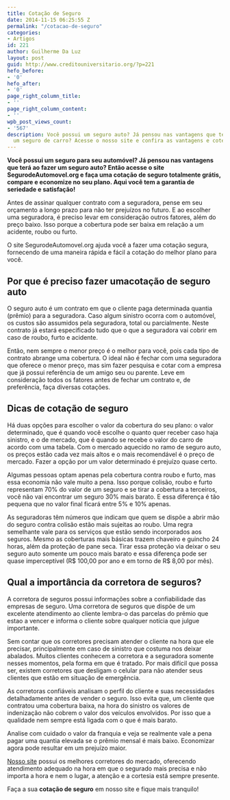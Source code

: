 ```yaml
---
title: Cotação de Seguro
date: 2014-11-15 06:25:55 Z
permalink: "/cotacao-de-seguro"
categories:
- Artigos
id: 221
author: Guilherme Da Luz
layout: post
guid: http://www.creditouniversitario.org/?p=221
hefo_before:
- '0'
hefo_after:
- '0'
page_right_column_title:
- ''
page_right_column_content:
- ''
wpb_post_views_count:
- '567'
description: Você possui um seguro auto? Já pensou nas vantagens que terá ao fazer
  um seguro de carro? Acesse o nosso site e confira as vantagens e cote grátis!
---
```


**Você possui um seguro para seu automóvel? Já pensou nas vantagens que terá ao fazer um seguro auto? Então acesse o site SegurodeAutomovel.org e faça uma cotação de seguro totalmente grátis, compare e economize no seu plano. Aqui você tem a garantia de seriedade e satisfação!**

Antes de assinar qualquer contrato com a seguradora, pense em seu orçamento a longo prazo para não ter prejuízos no futuro. E ao escolher uma seguradora, é preciso levar em consideração outros fatores, além do preço baixo. Isso porque a cobertura pode ser baixa em relação a um acidente, roubo ou furto.

O site SegurodeAutomovel.org ajuda você a fazer uma cotação segura, fornecendo de uma maneira rápida e fácil a cotação do melhor plano para você.

## Por que é preciso fazer uma**cotação de seguro auto**

O seguro auto é um contrato em que o cliente paga determinada quantia (prêmio) para a seguradora. Caso algum sinistro ocorra com o automóvel, os custos são assumidos pela seguradora, total ou parcialmente. Neste contrato já estará especificado tudo que o que a seguradora vai cobrir em caso de roubo, furto e acidente.

Então, nem sempre o menor preço é o melhor para você, pois cada tipo de contrato abrange uma cobertura. O ideal não é fechar com uma seguradora que oferece o menor preço, mas sim fazer pesquisa e cotar com a empresa que já possui referência de um amigo seu ou parente. Leve em consideração todos os fatores antes de fechar um contrato e, de preferência, faça diversas cotações.

## Dicas de cotação de seguro

Há duas opções para escolher o valor da cobertura do seu plano: o valor determinado, que é quando você escolhe o quanto quer receber caso haja sinistro, e o de mercado, que é quando se recebe o valor do carro de acordo com uma tabela. Com o mercado aquecido no ramo de seguro auto, os preços estão cada vez mais altos e o mais recomendável é o preço de mercado. Fazer a opção por um valor determinado é prejuízo quase certo.

Algumas pessoas optam apenas pela cobertura contra roubo e furto, mas essa economia não vale muito a pena. Isso porque colisão, roubo e furto representam 70% do valor de um seguro e se tirar a cobertura a terceiros, você não vai encontrar um seguro 30% mais barato. E essa diferença é tão pequena que no valor final ficará entre 5% e 10% apenas.

As seguradoras têm números que indicam que quem se dispõe a abrir mão do seguro contra colisão estão mais sujeitas ao roubo. Uma regra semelhante vale para os serviços que estão sendo incorporados aos seguros. Mesmo as coberturas mais básicas trazem chaveiro e guincho 24 horas, além da proteção de pane seca. Tirar essa proteção via deixar o seu seguro auto somente um pouco mais barato e essa diferença pode ser quase imperceptível (R$ 100,00 por ano e em torno de R$ 8,00 por mês).

## Qual a importância da corretora de seguros?

A corretora de seguros possui informações sobre a confiabilidade das empresas de seguro. Uma corretora de seguros que dispõe de um excelente atendimento ao cliente lembra-o das parcelas do prêmio que estao a vencer e informa o cliente sobre qualquer notícia que julgue importante.

Sem contar que os corretores precisam atender o cliente na hora que ele precisar, principalmente em caso de sinistro que costuma nos deixar abalados. Muitos clientes conhecem a corretora e a seguradora somente nesses momentos, pela forma em que é tratado. Por mais difícil que possa ser, existem corretores que desligam o celular para não atender seus clientes que estão em situação de emergência.

As corretoras confiáveis analisam o perfil do cliente e suas necessidades detalhadamente antes de vender o seguro. Isso evita que, um cliente que contratou uma cobertura baixa, na hora do sinistro os valores de indenização não cobrem o valor dos veículos envolvidos. Por isso que a qualidade nem sempre está ligada com o que é mais barato.

Analise com cuidado o valor da franquia e veja se realmente vale a pena pagar uma quantia elevada se o prêmio mensal é mais baixo. Economizar agora pode resultar em um prejuízo maior.

[Nosso site](/) possui os melhores corretores do mercado, oferecendo atendimento adequado na hora em que o segurado mais precisa e não importa a hora e nem o lugar, a atenção e a cortesia está sempre presente.

Faça a sua **cotação de seguro** em nosso site e fique mais tranquilo!